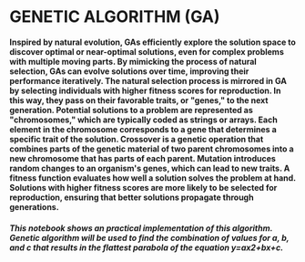 # **GENETIC ALGORITHM (GA)**
**Inspired by natural evolution, GAs efficiently explore the solution space to discover optimal or near-optimal solutions, even for complex problems with multiple moving parts. By mimicking the process of natural selection, GAs can evolve solutions over time, improving their performance iteratively. The natural selection process is mirrored in GA by selecting individuals with higher fitness scores for reproduction. In this way, they pass on their favorable traits, or "genes," to the next generation. Potential solutions to a problem are represented as "chromosomes," which are typically coded as strings or arrays. Each element in the chromosome corresponds to a gene that determines a specific trait of the solution. Crossover is a genetic operation that combines parts of the genetic material of two parent chromosomes into a new chromosome that has parts of each parent. Mutation introduces random changes to an organism's genes, which can lead to new traits. A fitness function evaluates how well a solution solves the problem at hand. Solutions with higher fitness scores are more likely to be selected for reproduction, ensuring that better solutions propagate through generations.**
##### **This notebook shows an practical implementation of this algorithm. Genetic algorithm will be used to find the combination of values for a, b, and c that results in the flattest parabola of the equation y=ax2+bx+c.**
